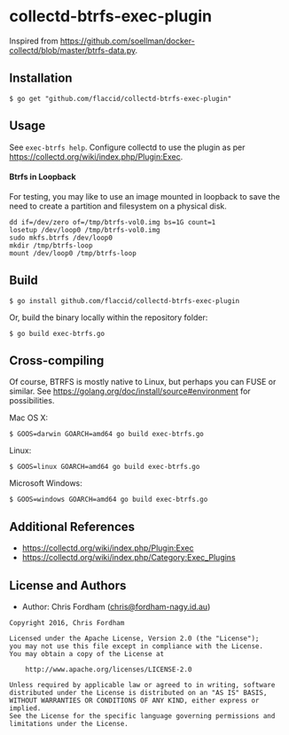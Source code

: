 # collectd-btrfs-exec-plugin

Inspired from https://github.com/soellman/docker-collectd/blob/master/btrfs-data.py.

## Installation

    $ go get "github.com/flaccid/collectd-btrfs-exec-plugin"

## Usage

See `exec-btrfs help`. Configure collectd to use the plugin
as per https://collectd.org/wiki/index.php/Plugin:Exec.

#### Btrfs in Loopback

For testing, you may like to use an image mounted in loopback to save
the need to create a partition and filesystem on a physical disk.

```shell
dd if=/dev/zero of=/tmp/btrfs-vol0.img bs=1G count=1
losetup /dev/loop0 /tmp/btrfs-vol0.img
sudo mkfs.btrfs /dev/loop0
mkdir /tmp/btrfs-loop
mount /dev/loop0 /tmp/btrfs-loop
```

## Build

    $ go install github.com/flaccid/collectd-btrfs-exec-plugin

Or, build the binary locally within the repository folder:

    $ go build exec-btrfs.go

## Cross-compiling

Of course, BTRFS is mostly native to Linux, but perhaps you can FUSE or similar.
See https://golang.org/doc/install/source#environment for possibilities.

Mac OS X:

    $ GOOS=darwin GOARCH=amd64 go build exec-btrfs.go

Linux:

    $ GOOS=linux GOARCH=amd64 go build exec-btrfs.go

Microsoft Windows:

    $ GOOS=windows GOARCH=amd64 go build exec-btrfs.go

## Additional References

- https://collectd.org/wiki/index.php/Plugin:Exec
- https://collectd.org/wiki/index.php/Category:Exec_Plugins

License and Authors
-------------------
- Author: Chris Fordham (<chris@fordham-nagy.id.au>)

```text
Copyright 2016, Chris Fordham

Licensed under the Apache License, Version 2.0 (the "License");
you may not use this file except in compliance with the License.
You may obtain a copy of the License at

    http://www.apache.org/licenses/LICENSE-2.0

Unless required by applicable law or agreed to in writing, software
distributed under the License is distributed on an "AS IS" BASIS,
WITHOUT WARRANTIES OR CONDITIONS OF ANY KIND, either express or implied.
See the License for the specific language governing permissions and
limitations under the License.
```
